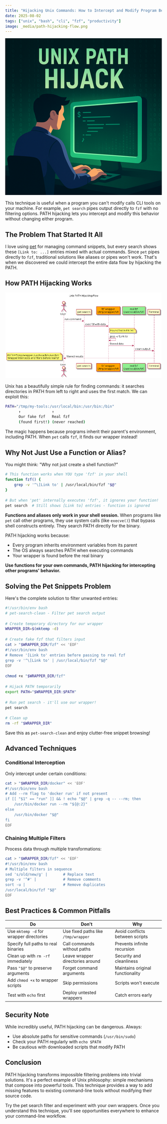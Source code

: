 ```yaml
---
title: "Hijacking Unix Commands: How to Intercept and Modify Program Behavior"
date: 2025-08-02
tags: ["unix", "bash", "cli", "fzf", "productivity"]
image: _media/path-hijacking-flow.png
---
```


![PATH Interception Flow Diagram](_media/path-hijacking-flow.png)

This technique is useful when a program you can't modify calls CLI tools on your machine. For example, `pet search` pipes output directly to `fzf` with no filtering options. PATH hijacking lets you intercept and modify this behavior without changing either program.

<!--truncate-->

## The Problem That Started It All

I love using [pet](https://github.com/knqyf263/pet) for managing command snippets, but every search shows these `[Link to: ...]` entries mixed with actual commands. Since `pet` pipes directly to `fzf`, traditional solutions like aliases or pipes won't work. That's when we discovered we could intercept the entire data flow by hijacking the PATH.

## How PATH Hijacking Works

![diagram](./_media/path-hijacking-simple.png)

Unix has a beautifully simple rule for finding commands: it searches directories in PATH from left to right and uses the first match. We can exploit this:

```bash
PATH="/tmp/my-tools:/usr/local/bin:/usr/bin:/bin"
      ↑              ↑
      Our fake fzf   Real fzf
      (found first!) (never reached)
```

The magic happens because programs inherit their parent's environment, including PATH. When `pet` calls `fzf`, it finds our wrapper instead!

## Why Not Just Use a Function or Alias?

You might think: "Why not just create a shell function?"

```bash
# This function works when YOU type 'fzf' in your shell
function fzf() {
    grep -v '^\[Link to' | /usr/local/bin/fzf "$@"
}

# But when 'pet' internally executes 'fzf', it ignores your function!
pet search  # Still shows [Link to] entries - function is ignored
```

**Functions and aliases only work in your shell session.** When programs like `pet` call other programs, they use system calls (like `execve()`) that bypass shell constructs entirely. They search PATH directly for the binary.

PATH hijacking works because:
- Every program inherits environment variables from its parent
- The OS always searches PATH when executing commands
- Your wrapper is found before the real binary

**Use functions for your own commands, PATH hijacking for intercepting other programs' behavior.**

## Solving the Pet Snippets Problem

Here's the complete solution to filter unwanted entries:

```bash
#!/usr/bin/env bash
# pet-search-clean - Filter pet search output

# Create temporary directory for our wrapper
WRAPPER_DIR=$(mktemp -d)

# Create fake fzf that filters input
cat > "$WRAPPER_DIR/fzf" << 'EOF'
#!/usr/bin/env bash
# Remove '[Link to' entries before passing to real fzf
grep -v '^\[Link to' | /usr/local/bin/fzf "$@"
EOF

chmod +x "$WRAPPER_DIR/fzf"

# Hijack PATH temporarily
export PATH="$WRAPPER_DIR:$PATH"

# Run pet search - it'll use our wrapper!
pet search

# Clean up
rm -rf "$WRAPPER_DIR"
```

Save this as `pet-search-clean` and enjoy clutter-free snippet browsing!

## Advanced Techniques

### Conditional Interception

Only intercept under certain conditions:

```bash
cat > "$WRAPPER_DIR/docker" << 'EOF'
#!/usr/bin/env bash
# Add --rm flag to 'docker run' if not present
if [[ "$1" == "run" ]] && ! echo "$@" | grep -q -- --rm; then
    /usr/bin/docker run --rm "${@:2}"
else
    /usr/bin/docker "$@"
fi
EOF
```

### Chaining Multiple Filters

Process data through multiple transformations:

```bash
cat > "$WRAPPER_DIR/fzf" << 'EOF'
#!/usr/bin/env bash
# Multiple filters in sequence
sed 's/old/new/g' |       # Replace text
grep -v '^#' |            # Remove comments  
sort -u |                 # Remove duplicates
/usr/local/bin/fzf "$@"
EOF
```

## Best Practices & Common Pitfalls

| Do | Don't | Why |
|---|---|---|
| Use `mktemp -d` for wrapper directories | Use fixed paths like `/tmp/wrapper` | Avoid conflicts between scripts |
| Specify full paths to real binaries | Call commands without paths | Prevents infinite recursion |
| Clean up with `rm -rf` immediately | Leave wrapper directories around | Security and cleanliness |
| Pass `"$@"` to preserve arguments | Forget command arguments | Maintains original functionality |
| Add `chmod +x` to wrapper scripts | Skip permissions | Scripts won't execute |
| Test with `echo` first | Deploy untested wrappers | Catch errors early |

## Security Note

While incredibly useful, PATH hijacking can be dangerous. Always:
- Use absolute paths for sensitive commands (`/usr/bin/sudo`)
- Check your PATH regularly with `echo $PATH`
- Be cautious with downloaded scripts that modify PATH

## Conclusion

PATH hijacking transforms impossible filtering problems into trivial solutions. It's a perfect example of Unix philosophy: simple mechanisms that compose into powerful tools. This technique provides a way to add missing features to existing command-line tools without modifying their source code.

Try the pet search filter and experiment with your own wrappers. Once you understand this technique, you'll see opportunities everywhere to enhance your command-line workflow.

